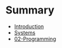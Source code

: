 # Summary

* [Introduction](README.md)
* [Systems](unix_basics.md)
* [02-Programming](programming.md)

